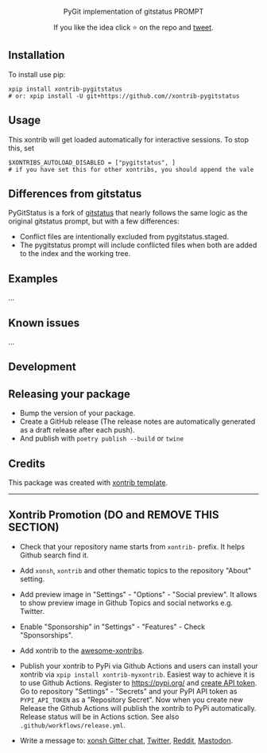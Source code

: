 <p align="center">
PyGit implementation of gitstatus PROMPT
</p>

<p align="center">
If you like the idea click ⭐ on the repo and <a href="https://twitter.com/intent/tweet?text=Nice%20xontrib%20for%20the%20xonsh%20shell!&url=https://github.com//xontrib-pygitstatus" target="_blank">tweet</a>.
</p>

## Installation

To install use pip:

```xsh
xpip install xontrib-pygitstatus
# or: xpip install -U git+https://github.com//xontrib-pygitstatus
```

## Usage

This xontrib will get loaded automatically for interactive sessions.
To stop this, set

```xsh
$XONTRIBS_AUTOLOAD_DISABLED = ["pygitstatus", ]
# if you have set this for other xontribs, you should append the vale
```

## Differences from gitstatus

PyGitStatus is a fork of [gitstatus](https://github.com/xonsh/xonsh/blob/0.12.5/xonsh/prompt/gitstatus.py) that nearly follows the same logic as the original gitstatus prompt, but with a few differences:

-   Conflict files are intentionally excluded from pygitstatus.staged.
-   The pygitstatus prompt will include conflicted files when both are added to the index and the working tree.

## Examples

...

## Known issues

...

## Development

## Releasing your package

-   Bump the version of your package.
-   Create a GitHub release (The release notes are automatically generated as a draft release after each push).
-   And publish with `poetry publish --build` or `twine`

## Credits

This package was created with [xontrib template](https://github.com/xonsh/xontrib-template).

---

## Xontrib Promotion (DO and REMOVE THIS SECTION)

-   Check that your repository name starts from `xontrib-` prefix. It helps Github search find it.

-   Add `xonsh`, `xontrib` and other thematic topics to the repository "About" setting.

-   Add preview image in "Settings" - "Options" - "Social preview". It allows to show preview image in Github Topics and social networks e.g. Twitter.

-   Enable "Sponsorship" in "Settings" - "Features" - Check "Sponsorships".

-   Add xontrib to the [awesome-xontribs](https://github.com/xonsh/awesome-xontribs).

-   Publish your xontrib to PyPi via Github Actions and users can install your xontrib via `xpip install xontrib-myxontrib`. Easiest way to achieve it is to use Github Actions. Register to https://pypi.org/ and [create API token](https://pypi.org/help/#apitoken). Go to repository "Settings" - "Secrets" and your PyPI API token as `PYPI_API_TOKEN` as a "Repository Secret". Now when you create new Release the Github Actions will publish the xontrib to PyPi automatically. Release status will be in Actions sction. See also `.github/workflows/release.yml`.

-   Write a message to: [xonsh Gitter chat](https://gitter.im/xonsh/xonsh?utm_source=xontrib-template&utm_medium=xontrib-template-promo&utm_campaign=xontrib-template-promo&utm_content=xontrib-template-promo), [Twitter](https://twitter.com/intent/tweet?text=xonsh%20is%20a%20Python-powered,%20cross-platform,%20Unix-gazing%20shell%20language%20and%20command%20prompt.&url=https://github.com//xontrib-pygitstatus), [Reddit](https://www.reddit.com/r/xonsh), [Mastodon](https://mastodon.online/).
